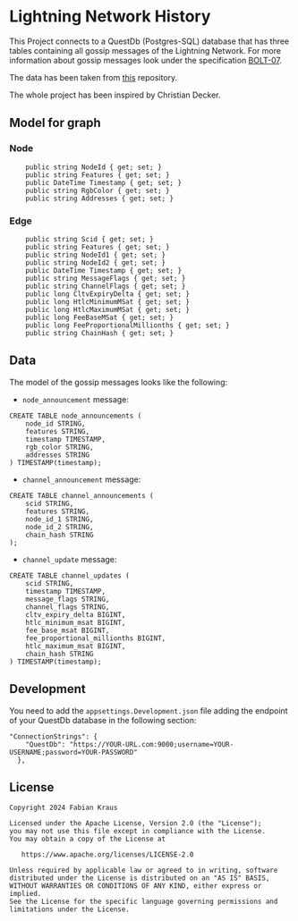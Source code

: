 # Lightning Network History

This Project connects to a QuestDb (Postgres-SQL) database that has three tables containing all gossip messages of the Lightning Network.
For more information about gossip messages look under the specification [BOLT-07](https://github.com/lightning/bolts/blob/master/07-routing-gossip.md).

The data has been taken from [this](https://github.com/lnresearch/topology) repository.

The whole project has been inspired by Christian Decker.

## Model for graph

### Node
```
    public string NodeId { get; set; }
    public string Features { get; set; }
    public DateTime Timestamp { get; set; }
    public string RgbColor { get; set; }
    public string Addresses { get; set; }
```

### Edge
```
    public string Scid { get; set; }
    public string Features { get; set; }
    public string NodeId1 { get; set; }
    public string NodeId2 { get; set; }
    public DateTime Timestamp { get; set; }
    public string MessageFlags { get; set; }
    public string ChannelFlags { get; set; }
    public long CltvExpiryDelta { get; set; }
    public long HtlcMinimumMSat { get; set; }
    public long HtlcMaximumMSat { get; set; }
    public long FeeBaseMSat { get; set; }
    public long FeeProportionalMillionths { get; set; }
    public string ChainHash { get; set; }
```

## Data
The model of the gossip messages looks like the following:

- `node_announcement` message:
```
CREATE TABLE node_announcements (
    node_id STRING,
    features STRING,
    timestamp TIMESTAMP,
    rgb_color STRING,
    addresses STRING
) TIMESTAMP(timestamp);
```
- `channel_announcement` message:
```
CREATE TABLE channel_announcements (
    scid STRING,
    features STRING,
    node_id_1 STRING,
    node_id_2 STRING,
    chain_hash STRING
);
```
- `channel_update` message:
```
CREATE TABLE channel_updates (
    scid STRING,
    timestamp TIMESTAMP,
    message_flags STRING,
    channel_flags STRING,
    cltv_expiry_delta BIGINT,
    htlc_minimum_msat BIGINT,
    fee_base_msat BIGINT,
    fee_proportional_millionths BIGINT,
    htlc_maximum_msat BIGINT,
    chain_hash STRING
) TIMESTAMP(timestamp);
```

## Development

You need to add the `appsettings.Development.json` file adding the endpoint of your QuestDb database in the following section:
```
"ConnectionStrings": {
    "QuestDb": "https://YOUR-URL.com:9000;username=YOUR-USERNAME;password=YOUR-PASSWORD"
  },
```

## License

```
Copyright 2024 Fabian Kraus

Licensed under the Apache License, Version 2.0 (the "License");
you may not use this file except in compliance with the License.
You may obtain a copy of the License at

   https://www.apache.org/licenses/LICENSE-2.0

Unless required by applicable law or agreed to in writing, software
distributed under the License is distributed on an "AS IS" BASIS,
WITHOUT WARRANTIES OR CONDITIONS OF ANY KIND, either express or implied.
See the License for the specific language governing permissions and
limitations under the License.
```